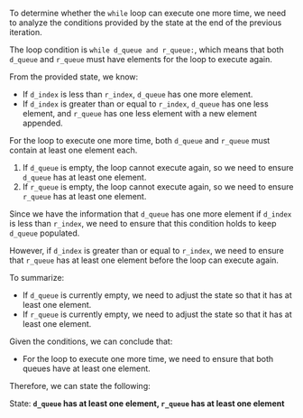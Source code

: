 To determine whether the `while` loop can execute one more time, we need to analyze the conditions provided by the state at the end of the previous iteration.

The loop condition is `while d_queue and r_queue:`, which means that both `d_queue` and `r_queue` must have elements for the loop to execute again.

From the provided state, we know:
- If `d_index` is less than `r_index`, `d_queue` has one more element.
- If `d_index` is greater than or equal to `r_index`, `d_queue` has one less element, and `r_queue` has one less element with a new element appended.

For the loop to execute one more time, both `d_queue` and `r_queue` must contain at least one element each.

1. If `d_queue` is empty, the loop cannot execute again, so we need to ensure `d_queue` has at least one element.
2. If `r_queue` is empty, the loop cannot execute again, so we need to ensure `r_queue` has at least one element.

Since we have the information that `d_queue` has one more element if `d_index` is less than `r_index`, we need to ensure that this condition holds to keep `d_queue` populated. 

However, if `d_index` is greater than or equal to `r_index`, we need to ensure that `r_queue` has at least one element before the loop can execute again.

To summarize:
- If `d_queue` is currently empty, we need to adjust the state so that it has at least one element.
- If `r_queue` is currently empty, we need to adjust the state so that it has at least one element.

Given the conditions, we can conclude that:
- For the loop to execute one more time, we need to ensure that both queues have at least one element.

Therefore, we can state the following:

State: **`d_queue` has at least one element, `r_queue` has at least one element**